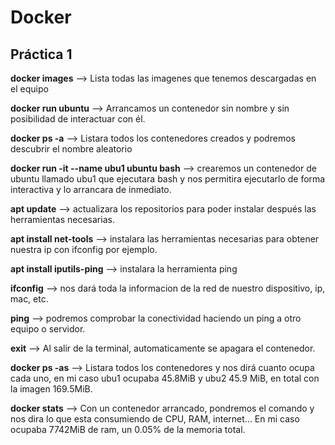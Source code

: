 # Docker

## Práctica 1

**docker images** --> Lista todas las imagenes que tenemos descargadas en el equipo

**docker run ubuntu** --> Arrancamos un contenedor sin nombre y sin posibilidad de interactuar con él.

**docker ps -a** --> Listara todos los contenedores creados y podremos descubrir el nombre aleatorio

**docker run -it --name ubu1 ubuntu bash** --> crearemos un contenedor de ubuntu llamado ubu1 que ejecutara bash y nos permitira ejecutarlo de forma interactiva y lo arrancara de inmediato.

**apt update** --> actualizara los repositorios para poder instalar después las herramientas necesarias.

**apt install net-tools** --> instalara las herramientas necesarias para obtener nuestra ip con ifconfig por ejemplo.

**apt install iputils-ping** --> instalara la herramienta ping

**ifconfig** --> nos dará toda la informacion de la red de nuestro dispositivo, ip, mac, etc.

**ping** --> podremos comprobar la conectividad haciendo un ping a otro equipo o servidor.

**exit** --> Al salir de la terminal, automaticamente se apagara el contenedor.

**docker ps -as** --> Listara todos los contenedores y nos dirá cuanto ocupa cada uno, en mi caso ubu1 ocupaba 45.8MiB y ubu2 45.9 MiB, en total con la imagen 169.5MiB.

**docker stats** --> Con un contenedor arrancado, pondremos el comando y nos dira lo que esta consumiendo de CPU, RAM, internet... En mi caso ocupaba 7742MiB de ram, un 0.05% de la memoria total.



